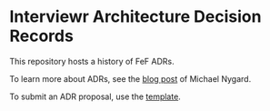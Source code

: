 Interviewr Architecture Decision Records
==========

This repository hosts a history of FeF ADRs.

To learn more about ADRs, see the [blog post](http://thinkrelevance.com/blog/2011/11/15/documenting-architecture-decisions) of Michael Nygard.

To submit an ADR proposal, use the [template](000-template.md).